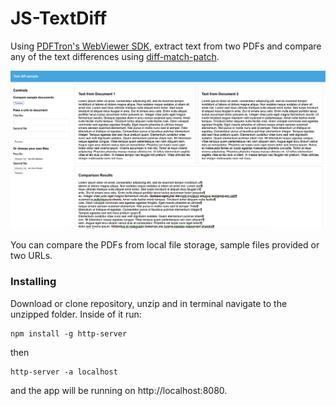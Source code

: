 # JS-TextDiff
Using [PDFTron's WebViewer SDK](https://www.pdftron.com/documentation/web), extract text from two PDFs and compare any of the text differences using [diff-match-patch](https://github.com/google/diff-match-patch). 

![Screenshot](/files/screenshot.png)

You can compare the PDFs from local file storage, sample files provided or two URLs.

### Installing
Download or clone repository, unzip and in terminal navigate to the unzipped folder. Inside of it run: 

```
npm install -g http-server
```

then

```
http-server -a localhost
```

and the app will be running on http://localhost:8080.
